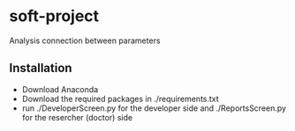 # soft-project
Analysis connection between parameters
## Installation

* Download Anaconda
* Download the required packages in ./requirements.txt
* run ./DeveloperScreen.py for the developer side and ./ReportsScreen.py for the resercher (doctor) side
